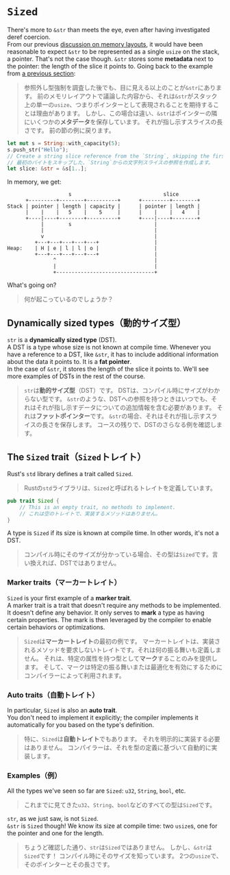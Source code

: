 # `Sized`

There's more to `&str` than meets the eye, even after having
investigated deref coercion.\
From our previous [discussion on memory layouts](../03_ticket_v1/10_references_in_memory.md),
it would have been reasonable to expect `&str` to be represented as a single `usize` on
the stack, a pointer. That's not the case though. `&str` stores some **metadata** next
to the pointer: the length of the slice it points to. Going back to the example from
[a previous section](06_str_slice.md):

> 参照外し型強制を調査した後でも、目に見える以上のことが`&str`にあります。
> 前のメモリレイアウトで議論した内容から、それは`&str`がスタック上の単一の`usize`、つまりポインターとして表現されることを期待することは理由があります。
> しかし、この場合は違い、`&str`はポインターの隣にいくつかの**メタデータ**を保存しています。
> それが指し示すスライスの長さです。
> 前の節の例に戻ります。

```rust
let mut s = String::with_capacity(5);
s.push_str("Hello");
// Create a string slice reference from the `String`, skipping the first byte.
// 最初のバイトをスキップした、`String`からの文字列スライスの参照を作成します。
let slice: &str = &s[1..];
```

In memory, we get:

```text
                    s                              slice
      +---------+--------+----------+      +---------+--------+
Stack | pointer | length | capacity |      | pointer | length |
      |    |    |   5    |    5     |      |    |    |   4    |
      +----|----+--------+----------+      +----|----+--------+
           |        s                           |
           |                                    |
           v                                    |
         +---+---+---+---+---+                  |
Heap:    | H | e | l | l | o |                  |
         +---+---+---+---+---+                  |
               ^                                |
               |                                |
               +--------------------------------+
```

What's going on?

> 何が起こっているのでしょうか？

## Dynamically sized types（動的サイズ型）

`str` is a **dynamically sized type** (DST).\
A DST is a type whose size is not known at compile time. Whenever you have a
reference to a DST, like `&str`, it has to include additional
information about the data it points to. It is a **fat pointer**.\
In the case of `&str`, it stores the length of the slice it points to.
We'll see more examples of DSTs in the rest of the course.

> `str`は**動的サイズ型**（DST）です。
> DSTは、コンパイル時にサイズがわからない型です。
> `&str`のような、DSTへの参照を持つときはいつでも、それはそれが指し示すデータについての追加情報を含む必要があります。
> それは**ファットポインター**です。
> `&str`の場合、それはそれが指し示すスライスの長さを保存します。
> コースの残りで、DSTのさらなる例を確認します。

## The `Sized` trait（`Sized`トレイト）

Rust's `std` library defines a trait called `Sized`.

> Rustの`std`ライブラリは、`Sized`と呼ばれるトレイトを定義しています。

```rust
pub trait Sized {
    // This is an empty trait, no methods to implement.
    // これは空のトレイトで、実装するメソッドはありません。
}
```

A type is `Sized` if its size is known at compile time. In other words, it's not a DST.

> コンパイル時にそのサイズが分かっている場合、その型は`Sized`です。言い換えれば、DSTではありません。

### Marker traits（マーカートレイト）

`Sized` is your first example of a **marker trait**.\
A marker trait is a trait that doesn't require any methods to be implemented. It doesn't define any behavior.
It only serves to **mark** a type as having certain properties.
The mark is then leveraged by the compiler to enable certain behaviors or optimizations.

> `Sized`は**マーカートレイト**の最初の例です。
> マーカートレイトは、実装されるメソッドを要求しないトレイトです。それは何の振る舞いも定義しません。
> それは、特定の属性を持つ型として**マーク**することのみを提供します。
> そして、マークは特定の振る舞いまたは最適化を有効にするためにコンパイラーによって利用されます。

### Auto traits（自動トレイト）

In particular, `Sized` is also an **auto trait**.\
You don't need to implement it explicitly; the compiler implements it automatically for you
based on the type's definition.

> 特に、`Sized`は**自動トレイト**でもあります。
> それを明示的に実装する必要はありません。
> コンパイラーは、それを型の定義に基づいて自動的に実装します。

### Examples（例）

All the types we've seen so far are `Sized`: `u32`, `String`, `bool`, etc.

> これまでに見てきた`u32`、`String`、`bool`などのすべての型は`Sized`です。

`str`, as we just saw, is not `Sized`.\
`&str` is `Sized` though! We know its size at compile time: two `usize`s, one for the pointer
and one for the length.

> ちょうど確認した通り、`str`は`Sized`ではありません。
> しかし、`&str`は`Sized`です！
> コンパイル時にそのサイズを知っています。
> 2つの`usize`で、そのポインターとその長さです。
